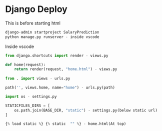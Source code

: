 # Django Deploy

This is before starting html
```python
django-admin startproject SalaryPrediction
python manage.py runserver - inside vscode
```

Inside vscode
```python
from django.shortcuts import render - views.py

def home(request):
    return render(request, "home.html") - views.py
    
from . import views - urls.py

path('', views.home, name="home") - urls.py(path)

import os - settings.py

STATICFILES_DIRS = [
    os.path.join(BASE_DIR, "static") - settings.py(below static url)
]

{% load static %} {% static  "" %} - home.html(At top)
```
